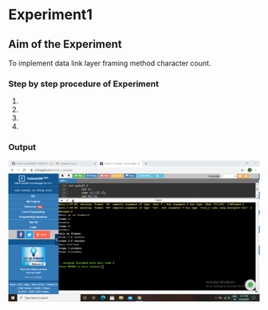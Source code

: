 # Experiment1

## Aim of the Experiment
To implement data link layer framing method character count.

### Step by step procedure of Experiment
1.
2.
3.
4.

### Output

![Output](Output.png)


